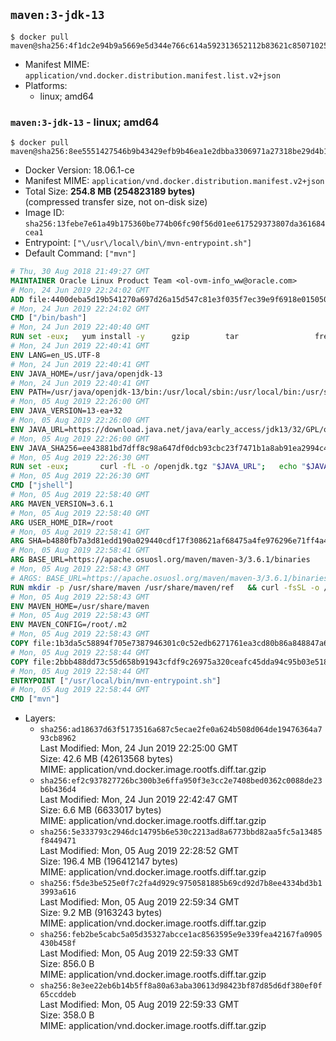 ## `maven:3-jdk-13`

```console
$ docker pull maven@sha256:4f1dc2e94b9a5669e5d344e766c614a592313652112b83621c850710258c19ec
```

-	Manifest MIME: `application/vnd.docker.distribution.manifest.list.v2+json`
-	Platforms:
	-	linux; amd64

### `maven:3-jdk-13` - linux; amd64

```console
$ docker pull maven@sha256:8ee5551427546b9b43429efb9b46ea1e2dbba3306971a27318be29d4b1726180
```

-	Docker Version: 18.06.1-ce
-	Manifest MIME: `application/vnd.docker.distribution.manifest.v2+json`
-	Total Size: **254.8 MB (254823189 bytes)**  
	(compressed transfer size, not on-disk size)
-	Image ID: `sha256:13febe7e61a49b175360be774b06fc90f56d01ee617529373807da361684cea1`
-	Entrypoint: `["\/usr\/local\/bin\/mvn-entrypoint.sh"]`
-	Default Command: `["mvn"]`

```dockerfile
# Thu, 30 Aug 2018 21:49:27 GMT
MAINTAINER Oracle Linux Product Team <ol-ovm-info_ww@oracle.com>
# Mon, 24 Jun 2019 22:24:02 GMT
ADD file:4400deba5d19b541270a697d26a15d547c81e3f035f7ec39e9f6918e0150501c in / 
# Mon, 24 Jun 2019 22:24:02 GMT
CMD ["/bin/bash"]
# Mon, 24 Jun 2019 22:40:40 GMT
RUN set -eux; 	yum install -y 		gzip 		tar 				freetype fontconfig 	; 	rm -rf /var/cache/yum
# Mon, 24 Jun 2019 22:40:41 GMT
ENV LANG=en_US.UTF-8
# Mon, 24 Jun 2019 22:40:41 GMT
ENV JAVA_HOME=/usr/java/openjdk-13
# Mon, 24 Jun 2019 22:40:41 GMT
ENV PATH=/usr/java/openjdk-13/bin:/usr/local/sbin:/usr/local/bin:/usr/sbin:/usr/bin:/sbin:/bin
# Mon, 05 Aug 2019 22:26:00 GMT
ENV JAVA_VERSION=13-ea+32
# Mon, 05 Aug 2019 22:26:00 GMT
ENV JAVA_URL=https://download.java.net/java/early_access/jdk13/32/GPL/openjdk-13-ea+32_linux-x64_bin.tar.gz
# Mon, 05 Aug 2019 22:26:00 GMT
ENV JAVA_SHA256=ee43881bd7dff8c98a647df0dcb93cbc23f7471b1a8ab91ea2994c484be45e42
# Mon, 05 Aug 2019 22:26:30 GMT
RUN set -eux; 		curl -fL -o /openjdk.tgz "$JAVA_URL"; 	echo "$JAVA_SHA256 */openjdk.tgz" | sha256sum -c -; 	mkdir -p "$JAVA_HOME"; 	tar --extract --file /openjdk.tgz --directory "$JAVA_HOME" --strip-components 1; 	rm /openjdk.tgz; 		ln -sfT "$JAVA_HOME" /usr/java/default; 	ln -sfT "$JAVA_HOME" /usr/java/latest; 	for bin in "$JAVA_HOME/bin/"*; do 		base="$(basename "$bin")"; 		[ ! -e "/usr/bin/$base" ]; 		alternatives --install "/usr/bin/$base" "$base" "$bin" 20000; 	done; 		java -Xshare:dump; 		java --version; 	javac --version
# Mon, 05 Aug 2019 22:26:30 GMT
CMD ["jshell"]
# Mon, 05 Aug 2019 22:58:40 GMT
ARG MAVEN_VERSION=3.6.1
# Mon, 05 Aug 2019 22:58:40 GMT
ARG USER_HOME_DIR=/root
# Mon, 05 Aug 2019 22:58:41 GMT
ARG SHA=b4880fb7a3d81edd190a029440cdf17f308621af68475a4fe976296e71ff4a4b546dd6d8a58aaafba334d309cc11e638c52808a4b0e818fc0fd544226d952544
# Mon, 05 Aug 2019 22:58:41 GMT
ARG BASE_URL=https://apache.osuosl.org/maven/maven-3/3.6.1/binaries
# Mon, 05 Aug 2019 22:58:43 GMT
# ARGS: BASE_URL=https://apache.osuosl.org/maven/maven-3/3.6.1/binaries MAVEN_VERSION=3.6.1 SHA=b4880fb7a3d81edd190a029440cdf17f308621af68475a4fe976296e71ff4a4b546dd6d8a58aaafba334d309cc11e638c52808a4b0e818fc0fd544226d952544 USER_HOME_DIR=/root
RUN mkdir -p /usr/share/maven /usr/share/maven/ref   && curl -fsSL -o /tmp/apache-maven.tar.gz ${BASE_URL}/apache-maven-${MAVEN_VERSION}-bin.tar.gz   && echo "${SHA}  /tmp/apache-maven.tar.gz" | sha512sum -c -   && tar -xzf /tmp/apache-maven.tar.gz -C /usr/share/maven --strip-components=1   && rm -f /tmp/apache-maven.tar.gz   && ln -s /usr/share/maven/bin/mvn /usr/bin/mvn
# Mon, 05 Aug 2019 22:58:43 GMT
ENV MAVEN_HOME=/usr/share/maven
# Mon, 05 Aug 2019 22:58:43 GMT
ENV MAVEN_CONFIG=/root/.m2
# Mon, 05 Aug 2019 22:58:43 GMT
COPY file:1b3da5c58894f705e7387946301c0c52edb6271761ea3cd80b86a848847a64cd in /usr/local/bin/mvn-entrypoint.sh 
# Mon, 05 Aug 2019 22:58:44 GMT
COPY file:2bbb488dd73c55d658b91943cfdf9c26975a320ceafc45dda94c95b03e518ad3 in /usr/share/maven/ref/ 
# Mon, 05 Aug 2019 22:58:44 GMT
ENTRYPOINT ["/usr/local/bin/mvn-entrypoint.sh"]
# Mon, 05 Aug 2019 22:58:44 GMT
CMD ["mvn"]
```

-	Layers:
	-	`sha256:ad18637d63f5173516a687c5ecae2fe0a624b508d064de19476364a793cb8962`  
		Last Modified: Mon, 24 Jun 2019 22:25:00 GMT  
		Size: 42.6 MB (42613568 bytes)  
		MIME: application/vnd.docker.image.rootfs.diff.tar.gzip
	-	`sha256:ef2c937827726bc300b3e6ffa950f3e3cc2e7408bed0362c0088de23b6b436d4`  
		Last Modified: Mon, 24 Jun 2019 22:42:47 GMT  
		Size: 6.6 MB (6633017 bytes)  
		MIME: application/vnd.docker.image.rootfs.diff.tar.gzip
	-	`sha256:5e333793c2946dc14795b6e530c2213ad8a6773bbd82aa5fc5a13485f8449471`  
		Last Modified: Mon, 05 Aug 2019 22:28:52 GMT  
		Size: 196.4 MB (196412147 bytes)  
		MIME: application/vnd.docker.image.rootfs.diff.tar.gzip
	-	`sha256:f5de3be525e0f7c2fa4d929c9750581885b69cd92d7b8ee4334bd3b13993a616`  
		Last Modified: Mon, 05 Aug 2019 22:59:34 GMT  
		Size: 9.2 MB (9163243 bytes)  
		MIME: application/vnd.docker.image.rootfs.diff.tar.gzip
	-	`sha256:feb2be5cabc5a05d35327abcce1ac8563595e9e339fea42167fa0905430b458f`  
		Last Modified: Mon, 05 Aug 2019 22:59:33 GMT  
		Size: 856.0 B  
		MIME: application/vnd.docker.image.rootfs.diff.tar.gzip
	-	`sha256:8e3ee22eb6b14b5ff8a80a63aba30613d98423bf87d85d6df380ef0f65ccddeb`  
		Last Modified: Mon, 05 Aug 2019 22:59:33 GMT  
		Size: 358.0 B  
		MIME: application/vnd.docker.image.rootfs.diff.tar.gzip
